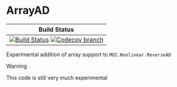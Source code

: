# ArrayAD

| **Build Status** |
|:----------------:|
| [![Build Status][build-img]][build-url] [![Codecov branch][codecov-img]][codecov-url] |

Experimental addition of array support to `MOI.Nonlinear.ReverseAD`

> [!WARNING]
> This code is still very much experimental

[build-img]: https://github.com/blegat/ArrayAD.jl/actions/workflows/ci.yml/badge.svg?branch=main
[build-url]: https://github.com/blegat/ArrayAD.jl/actions?query=workflow%3ACI
[codecov-img]: https://codecov.io/gh/blegat/ArrayAD.jl/branch/main/graph/badge.svg
[codecov-url]: https://codecov.io/gh/blegat/ArrayAD.jl/branch/main
